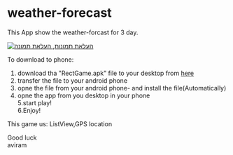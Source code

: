 # weather-forecast

This App show the weather-forcast for 3 day.<br>


<a href="http://upng.co.il" title="העלאת תמונות" rel="follow"><img src="http://upng.co.il/uploads/40a7e47336ac2ffaa9281e1070d8485d.png" alt="העלאת תמונות, העלאת תמונה" title="העלאת תמונות" /></a>


To download to phone:<br>
1. download tha "RectGame.apk" file to your desktop from <a href="https://www.dropbox.com/s/r8jr58cjrhh2kxq/RectGame.apk?dl=0">here</a><br>
2. transfer the file to your android phone<br>
3. opne the file from your android phone- and install the file(Automatically)<br>
4. opne the app from you desktop in your phone<br>
5.start play!<br>
6.Enjoy!<br>

This game us: ListView,GPS location<br>

Good luck<br>
aviram
